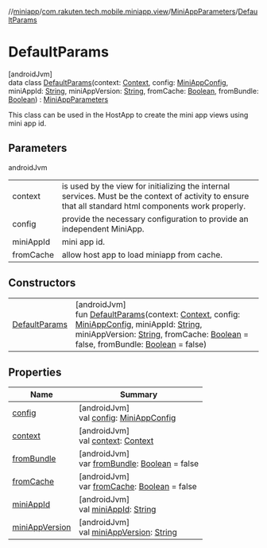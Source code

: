 //[miniapp](../../../../index.md)/[com.rakuten.tech.mobile.miniapp.view](../../index.md)/[MiniAppParameters](../index.md)/[DefaultParams](index.md)

# DefaultParams

[androidJvm]\
data class [DefaultParams](index.md)(context: [Context](https://developer.android.com/reference/kotlin/android/content/Context.html), config: [MiniAppConfig](../../-mini-app-config/index.md), miniAppId: [String](https://kotlinlang.org/api/latest/jvm/stdlib/kotlin/-string/index.html), miniAppVersion: [String](https://kotlinlang.org/api/latest/jvm/stdlib/kotlin/-string/index.html), fromCache: [Boolean](https://kotlinlang.org/api/latest/jvm/stdlib/kotlin/-boolean/index.html), fromBundle: [Boolean](https://kotlinlang.org/api/latest/jvm/stdlib/kotlin/-boolean/index.html)) : [MiniAppParameters](../index.md)

This class can be used in the HostApp to create the mini app views using mini app id.

## Parameters

androidJvm

| | |
|---|---|
| context | is used by the view for initializing the internal services. Must be the context of activity to ensure that all standard html components work properly. |
| config | provide the necessary configuration to provide an independent MiniApp. |
| miniAppId | mini app id. |
| fromCache | allow host app to load miniapp from cache. |

## Constructors

| | |
|---|---|
| [DefaultParams](-default-params.md) | [androidJvm]<br>fun [DefaultParams](-default-params.md)(context: [Context](https://developer.android.com/reference/kotlin/android/content/Context.html), config: [MiniAppConfig](../../-mini-app-config/index.md), miniAppId: [String](https://kotlinlang.org/api/latest/jvm/stdlib/kotlin/-string/index.html), miniAppVersion: [String](https://kotlinlang.org/api/latest/jvm/stdlib/kotlin/-string/index.html), fromCache: [Boolean](https://kotlinlang.org/api/latest/jvm/stdlib/kotlin/-boolean/index.html) = false, fromBundle: [Boolean](https://kotlinlang.org/api/latest/jvm/stdlib/kotlin/-boolean/index.html) = false) |

## Properties

| Name | Summary |
|---|---|
| [config](config.md) | [androidJvm]<br>val [config](config.md): [MiniAppConfig](../../-mini-app-config/index.md) |
| [context](context.md) | [androidJvm]<br>val [context](context.md): [Context](https://developer.android.com/reference/kotlin/android/content/Context.html) |
| [fromBundle](from-bundle.md) | [androidJvm]<br>var [fromBundle](from-bundle.md): [Boolean](https://kotlinlang.org/api/latest/jvm/stdlib/kotlin/-boolean/index.html) = false |
| [fromCache](from-cache.md) | [androidJvm]<br>var [fromCache](from-cache.md): [Boolean](https://kotlinlang.org/api/latest/jvm/stdlib/kotlin/-boolean/index.html) = false |
| [miniAppId](mini-app-id.md) | [androidJvm]<br>val [miniAppId](mini-app-id.md): [String](https://kotlinlang.org/api/latest/jvm/stdlib/kotlin/-string/index.html) |
| [miniAppVersion](mini-app-version.md) | [androidJvm]<br>val [miniAppVersion](mini-app-version.md): [String](https://kotlinlang.org/api/latest/jvm/stdlib/kotlin/-string/index.html) |
